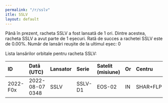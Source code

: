 ```yaml
---
permalink: "/r/sslv"
itle: SSLV
layout: default
---
```


Până în prezent, racheta SSLV a fost lansată de 1 ori.
Dintre acestea, racheta SSLV a avut parte de 1 eșecuri.
Rată de succes a rachetei SSLV este de 0.00%.
Număr de lansări reușite de la ultimul eșec: 0

Lista lansărilor orbitale pentru racheta SSLV:


| ID       | Dată (UTC)      | Lansator   | Serie   | Satelit (misiune)   | Or   | Centru   | R   |
|:---------|:----------------|:-----------|:--------|:--------------------|:-----|:---------|:----|
| 2022-F0x | 2022-08-07 0348 | SSLV       | SSLV-D1 | EOS-02              | IN   | SHAR+FLP | F   |

